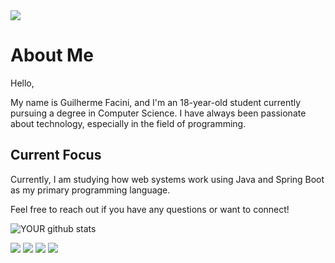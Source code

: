 <img src="https://github.com/pr2tik1/pr2tik1/blob/master/IMAGE-NAME">

# About Me

Hello,

My name is Guilherme Facini, and I'm an 18-year-old student currently pursuing a degree in Computer Science. I have always been passionate about technology, especially in the field of programming.

## Current Focus

Currently, I am studying how web systems work using Java and Spring Boot as my primary programming language.

Feel free to reach out if you have any questions or want to connect!

![YOUR github stats](https://github-readme-stats.vercel.app/api?username=guilhermefacin1)

[<img src="https://img.shields.io/badge/medium-%2312100E.svg?&style=for-the-badge&logo=medium&logoColor=white" />](https://medium.com/@7acini) [<img src="https://img.shields.io/badge/linkedin-%230077B5.svg?&style=for-the-badge&logo=linkedin&logoColor=white" />](https://www.linkedin.com/in/guilherme-facini/) [<img src = "https://img.shields.io/badge/instagram-%23E4405F.svg?&style=for-the-badge&logo=instagram&logoColor=white">](https://www.instagram.com/USERNAME/) [<img src = "https://img.shields.io/badge/facebook-%231877F2.svg?&style=for-the-badge&logo=facebook&logoColor=white">](https://www.facebook.com/USERNAME)
